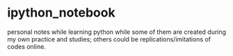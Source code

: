 # ipython_notebook
personal notes while learning python
while some of them are created during my own practice and studies;
others could be replications/imitations of codes online.

